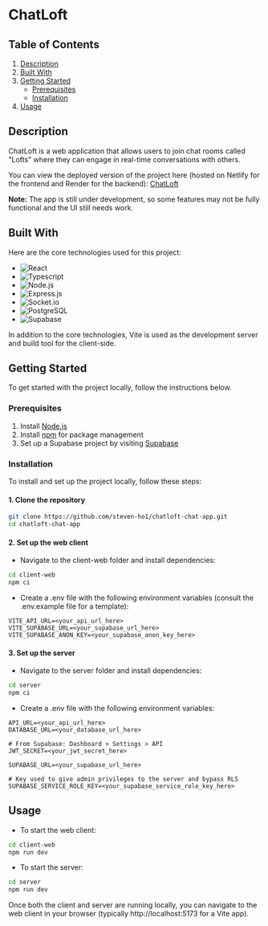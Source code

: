 # ChatLoft

## Table of Contents

1. [Description](#description)
2. [Built With](#built-with)
3. [Getting Started](#getting-started)
    - [Prerequisites](#prerequisites)
    - [Installation](#installation)
4. [Usage](#usage)

## Description

ChatLoft is a web application that allows users to join chat rooms called "Lofts" where they can engage in real-time conversations with others.

You can view the deployed version of the project here (hosted on Netlify for the frontend and Render for the backend): [ChatLoft](https://chatloft.netlify.app)

**Note:** The app is still under development, so some features may not be fully functional and the UI still needs work.

## Built With

Here are the core technologies used for this project:

-   ![React](https://img.shields.io/badge/React-20232A?style=for-the-badge&logo=react&logoColor=61DAFB)
-   ![Typescript](https://img.shields.io/badge/TypeScript-007ACC?style=for-the-badge&logo=typescript&logoColor=white)
-   ![Node.js](https://img.shields.io/badge/Node%20js-339933?style=for-the-badge&logo=nodedotjs&logoColor=white)
-   ![Express.js](https://img.shields.io/badge/Express%20js-000000?style=for-the-badge&logo=express&logoColor=white)
-   ![Socket.io](https://img.shields.io/badge/Socket.io-010101?&style=for-the-badge&logo=Socket.io&logoColor=white)
-   ![PostgreSQL](https://img.shields.io/badge/PostgreSQL-316192?style=for-the-badge&logo=postgresql&logoColor=white)
-   ![Supabase](https://img.shields.io/badge/Supabase-181818?style=for-the-badge&logo=supabase&logoColor=white)

In addition to the core technologies, Vite is used as the development server and build tool for the client-side.

## Getting Started

To get started with the project locally, follow the instructions below.

### Prerequisites

1. Install [Node.js](https://nodejs.org/en/)
2. Install [npm](https://www.npmjs.com/) for package management
3. Set up a Supabase project by visiting [Supabase](https://supabase.io/)

### Installation

To install and set up the project locally, follow these steps:

#### 1. Clone the repository

```bash
git clone https://github.com/steven-ho1/chatloft-chat-app.git
cd chatloft-chat-app
```

#### 2. Set up the web client

-   Navigate to the client-web folder and install dependencies:

```bash
cd client-web
npm ci
```

-   Create a .env file with the following environment variables (consult the .env.example file for a template):

```env
VITE_API_URL=<your_api_url_here>
VITE_SUPABASE_URL=<your_supabase_url_here>
VITE_SUPABASE_ANON_KEY=<your_supabase_anon_key_here>
```

#### 3. Set up the server

-   Navigate to the server folder and install dependencies:

```bash
cd server
npm ci
```

-   Create a .env file with the following environment variables:

```env
API_URL=<your_api_url_here>
DATABASE_URL=<your_database_url_here>

# From Supabase: Dashboard > Settings > API
JWT_SECRET=<your_jwt_secret_here>

SUPABASE_URL=<your_supabase_url_here>

# Key used to give admin privileges to the server and bypass RLS
SUPABASE_SERVICE_ROLE_KEY=<your_supabase_service_role_key_here>
```

## Usage

-   To start the web client:

```bash
cd client-web
npm run dev
```

-   To start the server:

```bash
cd server
npm run dev
```

Once both the client and server are running locally, you can navigate to the web client in your browser (typically http://localhost:5173 for a Vite app).
